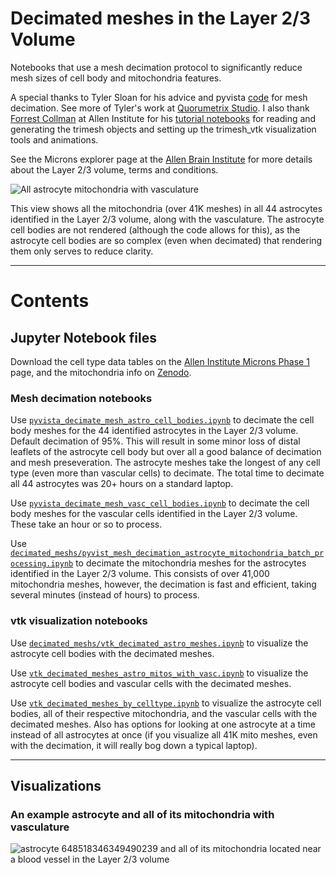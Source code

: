 # Decimated meshes in the Layer 2/3 Volume
Notebooks that use a mesh decimation protocol to significantly reduce mesh sizes of cell body and mitochondria features.

A special thanks to Tyler Sloan for his advice and pyvista [code](https://github.com/Quorumetrix/Blender_scripts/blob/main/Mesh%20Decimation%20Pipeline.ipynb) for mesh decimation. See more of Tyler's work at [Quorumetrix Studio](https://www.quorumetrix.com/). I also thank [Forrest Collman](https://alleninstitute.org/person/forrest-collman/) at Allen Institute for his [tutorial notebooks](https://github.com/AllenInstitute/MicronsBinder/tree/master/notebooks) for reading and generating the trimesh objects and setting up the trimesh_vtk visualization tools and animations.

See the Microns explorer page at the [Allen Brain Institute](https://www.microns-explorer.org/terms-and-conditions) for more details about the Layer 2/3 volume, terms and conditions.

![All astrocyte mitochondria with vasculature](all_astro_mito_with_vasc_2024_08_01_1950_40.png "all astrocyte mitochondria with vasculature")

This view shows all the mitochondria (over 41K meshes) in all 44 astrocytes identified in the Layer 2/3 volume, along with the vasculature. The astrocyte cell bodies are not rendered (although the code allows for this), as the astrocyte cell bodies are so complex (even when decimated) that rendering them only serves to reduce clarity.

***

# Contents

## Jupyter Notebook files

Download the cell type data tables on the [Allen Institute Microns Phase 1](https://www.microns-explorer.org/phase1) page, and the mitochondria info on [Zenodo](https://zenodo.org/record/5579388/files/211019_mitochondria_info.csv).

### Mesh decimation notebooks

Use [`pyvista_decimate_mesh_astro_cell_bodies.ipynb`](https://github.com/shandran/layer23-volume/blob/main/decimated_meshs/pyvista_decimate_mesh_astro_cell_bodies.ipynb) to decimate the cell body meshes for the 44 identified astrocytes in the Layer 2/3 volume. Default decimation of 95%. This will result in some minor loss of distal leaflets of the astrocyte cell body but over all a good balance of decimation and mesh preseveration. The astrocyte meshes take the longest of any cell type (even more than vascular cells) to decimate. The total time to decimate all 44 astrocytes was 20+ hours on a standard laptop.

Use [`pyvista_decimate_mesh_vasc_cell_bodies.ipynb`]() to decimate the cell body meshes for the vascular cells identified in the Layer 2/3 volume. These take an hour or so to process.

Use [`decimated_meshs/pyvist_mesh_decimation_astrocyte_mitochondria_batch_processing.ipynb`](https://github.com/shandran/layer23-volume/blob/main/decimated_meshs/pyvist_mesh_decimation_astrocyte_mitochondria_batch_processing.ipynb) to decimate the mitochondria meshes for the astrocytes identified in the Layer 2/3 volume. This consists of over 41,000 mitochondria meshes, however, the decimation is fast and efficient, taking several minutes (instead of hours) to process.

### vtk visualization notebooks

Use [`decimated_meshs/vtk_decimated_astro_meshes.ipynb`](https://github.com/shandran/layer23-volume/blob/main/decimated_meshs/vtk_decimated_astro_meshes.ipynb) to visualize the astrocyte cell bodies with the decimated meshes.

Use [`vtk_decimated_meshes_astro_mitos_with_vasc.ipynb`](https://github.com/shandran/layer23-volume/blob/main/decimated_meshs/vtk_decimated_meshes_astro_mitos_with_vasc.ipynb) to visualize the astrocyte cell bodies and vascular cells with the decimated meshes.

Use [`vtk_decimated_meshes_by_celltype.ipynb`](https://github.com/shandran/layer23-volume/blob/main/decimated_meshs/vtk_decimated_meshes_by_celltype.ipynb) to visualize the astrocyte cell bodies, all of their respective mitochondria, and the vascular cells with the decimated meshes. Also has options for looking at one astrocyte at a time instead of all astrocytes at once (if you visualize all 41K mito meshes, even with the decimation, it will really bog down a typical laptop).

***

## Visualizations

### An example astrocyte and all of its mitochondria with vasculature

![astrocyte 648518346349490239 and all of its mitochondria located near a blood vessel in the Layer 2/3 volume](astro_648518346349490239_mito_with_vasc_2024_08_02_1025_29.png "astrocyte 648518346349490239 and all of its mitochondria located near a blood vessel in the Layer 2/3 volume")
